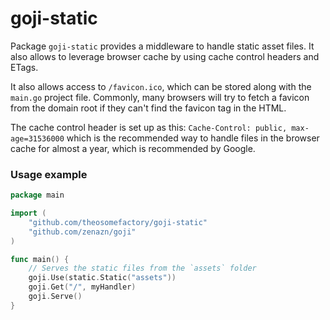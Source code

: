 # goji-static

Package `goji-static` provides a middleware to handle static asset files. It also allows to leverage browser cache by using cache control headers and ETags.

It also allows access to `/favicon.ico`, which can be stored along with the `main.go` project file. Commonly, many browsers will try to fetch a favicon from the domain root if they can't find the favicon tag in the HTML.

The cache control header is set up as this: `Cache-Control: public, max-age=31536000` which is the recommended way to handle files in the browser cache for almost a year, which is recommended by Google.

### Usage example

```go
package main

import (
    "github.com/theosomefactory/goji-static"
    "github.com/zenazn/goji"
)

func main() {
	// Serves the static files from the `assets` folder
    goji.Use(static.Static("assets"))
    goji.Get("/", myHandler)
    goji.Serve()
}
```
